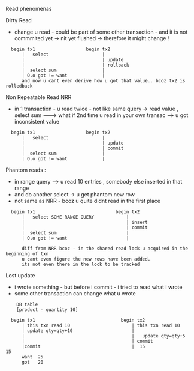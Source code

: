 Read phenomenas

Dirty Read
- change u read - could be part of some other transaction - and it is not commmited yet -> nit yet flushed -> therefore it might change !

```
  begin tx1                   begin tx2
      |   select                    |  
      |                             | update
      |                             | rollback
      |  select sum                 |
      | O.o got != want             |
      and now u cant even derive how u got that value.. bcoz tx2 is rolledback  
```

Non Repeatable Read NRR
- in 1 transaction - u read twice - not like same query
  -> read value , select sum ---> what if 2nd time u read in your own transac --> u got inconsistent value

```
  begin tx1                   begin tx2
      |   select                    |  
      |                             | update
      |                             | commit
      |  select sum                 |
      | O.o got != want             |  
```


Phantom reads :
- in range query --> u read 10 entries , somebody else inserted in that range
- and do another select -> u get phantom new row
- not same as NRR - bcoz u quite didnt read in the first place


```
  begin tx1                              begin tx2
      |   select SOME RANGE QUERY            |  
      |                                      | insert
      |                                      | commit
      |  select sum                          |
      | O.o got != want                      |  
      
      diff from NRR bcoz - in the shared read lock u acquired in the beginning of txn 
      u cant even figure the new rows have been added. 
      its not even there in the lock to be tracked  
```

Lost update
- i wrote something - but before i commit - i tried to read what i wrote
- some other transaction can change what u wrote 


```
    DB table
    [product - quantity 10]
        
  begin tx1                                begin tx2
      | this txn read 10                       | this txn read 10  
      | update qty=qty+10                      |   
      |                                        |   update qty=qty+5  
      |                                        | commit
      |commit                                  |  15                                              15    
      want  25                                    
      got   20                       
```
